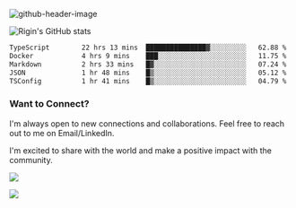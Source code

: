 
![github-header-image](https://github.com/riginoommen/riginoommen/assets/3840244/889cae65-df55-4cda-86cc-bf21bf1f2e96)

![Rigin's GitHub stats](https://github-readme-stats.vercel.app/api?username=riginoommen\&show_icons=true\&show=reviews,discussions_started,discussions_answered,prs_merged,prs_merged_percentage)


<!--START_SECTION:waka-->

```txt
TypeScript        22 hrs 13 mins  ███████████████▓░░░░░░░░░   62.88 %
Docker            4 hrs 9 mins    ███░░░░░░░░░░░░░░░░░░░░░░   11.75 %
Markdown          2 hrs 33 mins   █▓░░░░░░░░░░░░░░░░░░░░░░░   07.24 %
JSON              1 hr 48 mins    █▒░░░░░░░░░░░░░░░░░░░░░░░   05.12 %
TSConfig          1 hr 41 mins    █▒░░░░░░░░░░░░░░░░░░░░░░░   04.79 %
```

<!--END_SECTION:waka-->

### Want to Connect?

I'm always open to new connections and collaborations. Feel free to reach out to me on Email/LinkedIn.

I'm excited to share with the world and make a positive impact with the community.

![](https://komarev.com/ghpvc/?username=riginoommen)

![](https://hit.yhype.me/github/profile?user_id=3840244)

